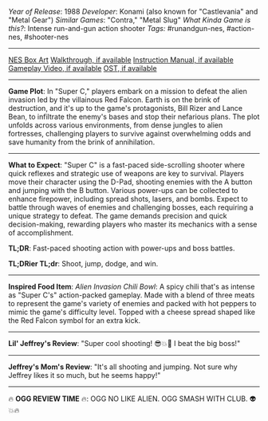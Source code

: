 *Year of Release*: 1988
*Developer*: Konami (also known for "Castlevania" and "Metal Gear")
*Similar Games*: "Contra," "Metal Slug"
*What Kinda Game is this?*: Intense run-and-gun action shooter
*Tags:* #runandgun-nes, #action-nes, #shooter-nes

---
[NES Box Art](https://www.google.com/search?tbm=isch&q=NES+Box+Art+Super+C) 
[Walkthrough, if available](https://www.google.com/search?q=Walkthrough+NES+Super+C)
[Instruction Manual, if available](https://www.google.com/search?q=NES+Instruction+Manual+Super+C)
[Gameplay Video, if available](https://www.youtube.com/results?search_query=gameplay+NES+Super+C) 
[OST, if available](https://www.youtube.com/results?search_query=gameplay+NES+Super+C+OST)

- - -
**Game Plot**: 
In "Super C," players embark on a mission to defeat the alien invasion led by the villainous Red Falcon. Earth is on the brink of destruction, and it's up to the game's protagonists, Bill Rizer and Lance Bean, to infiltrate the enemy's bases and stop their nefarious plans. The plot unfolds across various environments, from dense jungles to alien fortresses, challenging players to survive against overwhelming odds and save humanity from the brink of annihilation.

- - -
**What to Expect**: 
"Super C" is a fast-paced side-scrolling shooter where quick reflexes and strategic use of weapons are key to survival. Players move their character using the D-Pad, shooting enemies with the A button and jumping with the B button. Various power-ups can be collected to enhance firepower, including spread shots, lasers, and bombs. Expect to battle through waves of enemies and challenging bosses, each requiring a unique strategy to defeat. The game demands precision and quick decision-making, rewarding players who master its mechanics with a sense of accomplishment.

**TL;DR**: Fast-paced shooting action with power-ups and boss battles.

**TL;DRier TL;dr**: Shoot, jump, dodge, and win.

---
**Inspired Food Item**: 
*Alien Invasion Chili Bowl*: A spicy chili that's as intense as "Super C's" action-packed gameplay. Made with a blend of three meats to represent the game's variety of enemies and packed with hot peppers to mimic the game's difficulty level. Topped with a cheese spread shaped like the Red Falcon symbol for an extra kick.

---
**Lil' Jeffrey's Review**: 
"Super cool shooting! 😎💥👾 I beat the big boss!"

---
**Jeffrey's Mom's Review**: 
"It's all shooting and jumping. Not sure why Jeffrey likes it so much, but he seems happy!"

---
🔥 **OGG REVIEW TIME** 🔥: 
OGG NO LIKE ALIEN. OGG SMASH WITH CLUB. 👽💥🔥